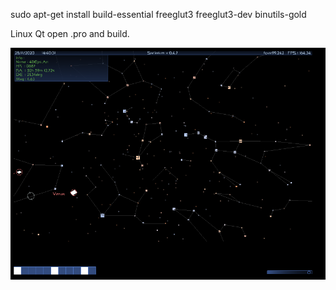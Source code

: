 sudo apt-get install build-essential freeglut3 freeglut3-dev binutils-gold

Linux Qt open .pro and build.





![image-20201128204100658](assets/image-20201128204100658.png)